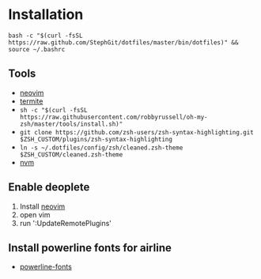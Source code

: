 Installation
============
```
bash -c "$(curl -fsSL https://raw.github.com/StephGit/dotfiles/master/bin/dotfiles)" && source ~/.bashrc
```

## Tools

- [neovim](https://github.com/neovim/neovim)
- [termite](https://github.com/thestinger/termite)
-   `sh -c "$(curl -fsSL https://raw.githubusercontent.com/robbyrussell/oh-my-zsh/master/tools/install.sh)"` 
-   `git clone https://github.com/zsh-users/zsh-syntax-highlighting.git $ZSH_CUSTOM/plugins/zsh-syntax-highlighting` 
-   `ln -s ~/.dotfiles/config/zsh/cleaned.zsh-theme $ZSH_CUSTOM/cleaned.zsh-theme` 
- [nvm](https://github.com/creationix/nvm)

## Enable deoplete

1. Install [neovim](https://github.com/neovim/neovim)
2. open vim
3. run ':UpdateRemotePlugins'

## Install powerline fonts for airline
- [powerline-fonts](https://github.com/powerline/fonts)
